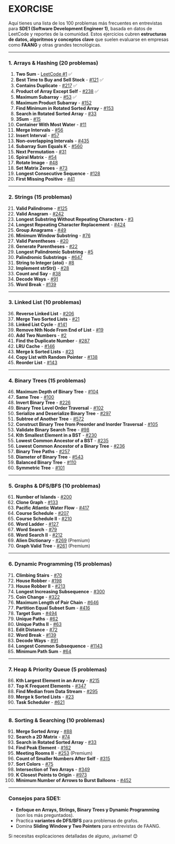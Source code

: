 # EXORCISE


Aquí tienes una lista de los 100 problemas más frecuentes en entrevistas para **SDE1 (Software Development Engineer 1)**, basada en datos de LeetCode y reportes de la comunidad. Estos ejercicios cubren **estructuras de datos, algoritmos y conceptos clave** que suelen evaluarse en empresas como **FAANG** y otras grandes tecnológicas.

---

### **1. Arrays & Hashing (20 problemas)** 
1. **Two Sum** - [LeetCode #1](https://leetcode.com/problems/two-sum/)   ✅
2. **Best Time to Buy and Sell Stock** - [#121](https://leetcode.com/problems/best-time-to-buy-and-sell-stock/)  ✅ 
3. **Contains Duplicate** - [#217](https://leetcode.com/problems/contains-duplicate/)  ✅ 
4. **Product of Array Except Self** - [#238](https://leetcode.com/problems/product-of-array-except-self/) ✅  
5. **Maximum Subarray** - [#53](https://leetcode.com/problems/maximum-subarray/) ✅  
6. **Maximum Product Subarray** - [#152](https://leetcode.com/problems/maximum-product-subarray/)  
7. **Find Minimum in Rotated Sorted Array** - [#153](https://leetcode.com/problems/find-minimum-in-rotated-sorted-array/)  
8. **Search in Rotated Sorted Array** - [#33](https://leetcode.com/problems/search-in-rotated-sorted-array/)  
9. **3Sum** - [#15](https://leetcode.com/problems/3sum/)  
10. **Container With Most Water** - [#11](https://leetcode.com/problems/container-with-most-water/)  
11. **Merge Intervals** - [#56](https://leetcode.com/problems/merge-intervals/)  
12. **Insert Interval** - [#57](https://leetcode.com/problems/insert-interval/)  
13. **Non-overlapping Intervals** - [#435](https://leetcode.com/problems/non-overlapping-intervals/)  
14. **Subarray Sum Equals K** - [#560](https://leetcode.com/problems/subarray-sum-equals-k/)  
15. **Next Permutation** - [#31](https://leetcode.com/problems/next-permutation/)  
16. **Spiral Matrix** - [#54](https://leetcode.com/problems/spiral-matrix/)  
17. **Rotate Image** - [#48](https://leetcode.com/problems/rotate-image/)  
18. **Set Matrix Zeroes** - [#73](https://leetcode.com/problems/set-matrix-zeroes/)  
19. **Longest Consecutive Sequence** - [#128](https://leetcode.com/problems/longest-consecutive-sequence/)  
20. **First Missing Positive** - [#41](https://leetcode.com/problems/first-missing-positive/)  

---

### **2. Strings (15 problemas)**
21. **Valid Palindrome** - [#125](https://leetcode.com/problems/valid-palindrome/)  
22. **Valid Anagram** - [#242](https://leetcode.com/problems/valid-anagram/)  
23. **Longest Substring Without Repeating Characters** - [#3](https://leetcode.com/problems/longest-substring-without-repeating-characters/)  
24. **Longest Repeating Character Replacement** - [#424](https://leetcode.com/problems/longest-repeating-character-replacement/)  
25. **Group Anagrams** - [#49](https://leetcode.com/problems/group-anagrams/)  
26. **Minimum Window Substring** - [#76](https://leetcode.com/problems/minimum-window-substring/)  
27. **Valid Parentheses** - [#20](https://leetcode.com/problems/valid-parentheses/)  
28. **Generate Parentheses** - [#22](https://leetcode.com/problems/generate-parentheses/)  
29. **Longest Palindromic Substring** - [#5](https://leetcode.com/problems/longest-palindromic-substring/)  
30. **Palindromic Substrings** - [#647](https://leetcode.com/problems/palindromic-substrings/)  
31. **String to Integer (atoi)** - [#8](https://leetcode.com/problems/string-to-integer-atoi/)  
32. **Implement strStr()** - [#28](https://leetcode.com/problems/implement-strstr/)  
33. **Count and Say** - [#38](https://leetcode.com/problems/count-and-say/)  
34. **Decode Ways** - [#91](https://leetcode.com/problems/decode-ways/)  
35. **Word Break** - [#139](https://leetcode.com/problems/word-break/)  

---

### **3. Linked List (10 problemas)**
36. **Reverse Linked List** - [#206](https://leetcode.com/problems/reverse-linked-list/)  
37. **Merge Two Sorted Lists** - [#21](https://leetcode.com/problems/merge-two-sorted-lists/)  
38. **Linked List Cycle** - [#141](https://leetcode.com/problems/linked-list-cycle/)  
39. **Remove Nth Node From End of List** - [#19](https://leetcode.com/problems/remove-nth-node-from-end-of-list/)  
40. **Add Two Numbers** - [#2](https://leetcode.com/problems/add-two-numbers/)  
41. **Find the Duplicate Number** - [#287](https://leetcode.com/problems/find-the-duplicate-number/)  
42. **LRU Cache** - [#146](https://leetcode.com/problems/lru-cache/)  
43. **Merge k Sorted Lists** - [#23](https://leetcode.com/problems/merge-k-sorted-lists/)  
44. **Copy List with Random Pointer** - [#138](https://leetcode.com/problems/copy-list-with-random-pointer/)  
45. **Reorder List** - [#143](https://leetcode.com/problems/reorder-list/)  

---

### **4. Binary Trees (15 problemas)**
46. **Maximum Depth of Binary Tree** - [#104](https://leetcode.com/problems/maximum-depth-of-binary-tree/)  
47. **Same Tree** - [#100](https://leetcode.com/problems/same-tree/)  
48. **Invert Binary Tree** - [#226](https://leetcode.com/problems/invert-binary-tree/)  
49. **Binary Tree Level Order Traversal** - [#102](https://leetcode.com/problems/binary-tree-level-order-traversal/)  
50. **Serialize and Deserialize Binary Tree** - [#297](https://leetcode.com/problems/serialize-and-deserialize-binary-tree/)  
51. **Subtree of Another Tree** - [#572](https://leetcode.com/problems/subtree-of-another-tree/)  
52. **Construct Binary Tree from Preorder and Inorder Traversal** - [#105](https://leetcode.com/problems/construct-binary-tree-from-preorder-and-inorder-traversal/)  
53. **Validate Binary Search Tree** - [#98](https://leetcode.com/problems/validate-binary-search-tree/)  
54. **Kth Smallest Element in a BST** - [#230](https://leetcode.com/problems/kth-smallest-element-in-a-bst/)  
55. **Lowest Common Ancestor of a BST** - [#235](https://leetcode.com/problems/lowest-common-ancestor-of-a-binary-search-tree/)  
56. **Lowest Common Ancestor of a Binary Tree** - [#236](https://leetcode.com/problems/lowest-common-ancestor-of-a-binary-tree/)  
57. **Binary Tree Paths** - [#257](https://leetcode.com/problems/binary-tree-paths/)  
58. **Diameter of Binary Tree** - [#543](https://leetcode.com/problems/diameter-of-binary-tree/)  
59. **Balanced Binary Tree** - [#110](https://leetcode.com/problems/balanced-binary-tree/)  
60. **Symmetric Tree** - [#101](https://leetcode.com/problems/symmetric-tree/)  

---

### **5. Graphs & DFS/BFS (10 problemas)**
61. **Number of Islands** - [#200](https://leetcode.com/problems/number-of-islands/)  
62. **Clone Graph** - [#133](https://leetcode.com/problems/clone-graph/)  
63. **Pacific Atlantic Water Flow** - [#417](https://leetcode.com/problems/pacific-atlantic-water-flow/)  
64. **Course Schedule** - [#207](https://leetcode.com/problems/course-schedule/)  
65. **Course Schedule II** - [#210](https://leetcode.com/problems/course-schedule-ii/)  
66. **Word Ladder** - [#127](https://leetcode.com/problems/word-ladder/)  
67. **Word Search** - [#79](https://leetcode.com/problems/word-search/)  
68. **Word Search II** - [#212](https://leetcode.com/problems/word-search-ii/)  
69. **Alien Dictionary** - [#269](https://leetcode.com/problems/alien-dictionary/) (Premium)  
70. **Graph Valid Tree** - [#261](https://leetcode.com/problems/graph-valid-tree/) (Premium)  

---

### **6. Dynamic Programming (15 problemas)**
71. **Climbing Stairs** - [#70](https://leetcode.com/problems/climbing-stairs/)  
72. **House Robber** - [#198](https://leetcode.com/problems/house-robber/)  
73. **House Robber II** - [#213](https://leetcode.com/problems/house-robber-ii/)  
74. **Longest Increasing Subsequence** - [#300](https://leetcode.com/problems/longest-increasing-subsequence/)  
75. **Coin Change** - [#322](https://leetcode.com/problems/coin-change/)  
76. **Maximum Length of Pair Chain** - [#646](https://leetcode.com/problems/maximum-length-of-pair-chain/)  
77. **Partition Equal Subset Sum** - [#416](https://leetcode.com/problems/partition-equal-subset-sum/)  
78. **Target Sum** - [#494](https://leetcode.com/problems/target-sum/)  
79. **Unique Paths** - [#62](https://leetcode.com/problems/unique-paths/)  
80. **Unique Paths II** - [#63](https://leetcode.com/problems/unique-paths-ii/)  
81. **Edit Distance** - [#72](https://leetcode.com/problems/edit-distance/)  
82. **Word Break** - [#139](https://leetcode.com/problems/word-break/)  
83. **Decode Ways** - [#91](https://leetcode.com/problems/decode-ways/)  
84. **Longest Common Subsequence** - [#1143](https://leetcode.com/problems/longest-common-subsequence/)  
85. **Minimum Path Sum** - [#64](https://leetcode.com/problems/minimum-path-sum/)  

---

### **7. Heap & Priority Queue (5 problemas)**
86. **Kth Largest Element in an Array** - [#215](https://leetcode.com/problems/kth-largest-element-in-an-array/)  
87. **Top K Frequent Elements** - [#347](https://leetcode.com/problems/top-k-frequent-elements/)  
88. **Find Median from Data Stream** - [#295](https://leetcode.com/problems/find-median-from-data-stream/)  
89. **Merge k Sorted Lists** - [#23](https://leetcode.com/problems/merge-k-sorted-lists/)  
90. **Task Scheduler** - [#621](https://leetcode.com/problems/task-scheduler/)  

---

### **8. Sorting & Searching (10 problemas)**
91. **Merge Sorted Array** - [#88](https://leetcode.com/problems/merge-sorted-array/)  
92. **Search a 2D Matrix** - [#74](https://leetcode.com/problems/search-a-2d-matrix/)  
93. **Search in Rotated Sorted Array** - [#33](https://leetcode.com/problems/search-in-rotated-sorted-array/)  
94. **Find Peak Element** - [#162](https://leetcode.com/problems/find-peak-element/)  
95. **Meeting Rooms II** - [#253](https://leetcode.com/problems/meeting-rooms-ii/) (Premium)  
96. **Count of Smaller Numbers After Self** - [#315](https://leetcode.com/problems/count-of-smaller-numbers-after-self/)  
97. **Sort Colors** - [#75](https://leetcode.com/problems/sort-colors/)  
98. **Intersection of Two Arrays** - [#349](https://leetcode.com/problems/intersection-of-two-arrays/)  
99. **K Closest Points to Origin** - [#973](https://leetcode.com/problems/k-closest-points-to-origin/)  
100. **Minimum Number of Arrows to Burst Balloons** - [#452](https://leetcode.com/problems/minimum-number-of-arrows-to-burst-balloons/)  

---

### **Consejos para SDE1:**
- **Enfoque en Arrays, Strings, Binary Trees y Dynamic Programming** (son los más preguntados).  
- Practica **variantes de DFS/BFS** para problemas de grafos.  
- Domina **Sliding Window y Two Pointers** para entrevistas de FAANG.  

Si necesitas explicaciones detalladas de alguno, ¡avísame! 😊